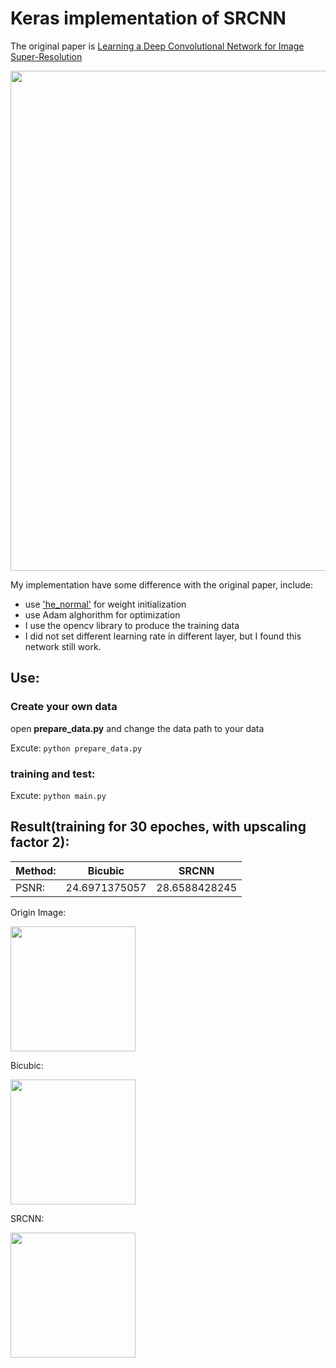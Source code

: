# Keras implementation of SRCNN


The original paper is [Learning a Deep Convolutional Network for Image Super-Resolution](https://arxiv.org/abs/1501.00092)

<p align="center">
  <img src="https://github.com/MarkPrecursor/SRCNN-keras/blob/master/SRCNN.png" width="800"/>
</p>

My implementation have some difference with the original paper, include:

* use ['he_normal'](https://keras.io/initializations/) for weight initialization
* use Adam alghorithm for optimization
* I use the opencv library to produce the training data 
* I did not set different learning rate in different layer, but I found this network still work.

## Use:
### Create your own data
open **prepare_data.py** and change the data path to your data

Excute:
`python prepare_data.py`

### training and test:
Excute:
`python main.py`


## Result(training for 30 epoches, with upscaling factor 2):

|Method:| Bicubic | SRCNN |
|------|---------|-------|
|PSNR: |24.6971375057|28.6588428245|

Origin Image:
<p align="left">
  <img src="https://github.com/MarkPrecursor/SRCNN-keras/blob/master/butterfly_GT.bmp" width="200"/>
</p>

Bicubic:
<p align="left">
  <img src="https://github.com/MarkPrecursor/SRCNN-keras/blob/master/input.jpg" width="200"/>
</p>

SRCNN:
<p align="left">
  <img src="https://github.com/MarkPrecursor/SRCNN-keras/blob/master/pre_adam30.jpg" width="200"/>
</p>




